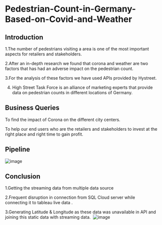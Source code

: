 # Pedestrian-Count-in-Germany-Based-on-Covid-and-Weather

## Introduction
1.The number of pedestrians visiting a area is one of the most important aspects for retailers and stakeholders.

2.After an in-depth research we found that corona and weather are two factors that has had an adverse impact on the pedestrian count.

3.For the analysis of these factors we have used APIs provided by Hystreet.

4. High Street Task Force is an alliance of marketing experts that provide data on pedestrian counts in different locations of Germany.

## Business Queries
To find the impact of Corona on the different city centers.

To help our end users who are the retailers and stakeholders to invest at the right place and right time to gain profit.


## Pipeline
![image](https://github.com/tapati93/Pedestrian-Count-in-Germany-Based-on-Covid-and-Weather/assets/85105403/605b5b05-4b7c-4556-80e2-4ec5df55f22c)

## Conclusion

1.Getting the streaming data from multiple data source

2.Frequent disruption in connection from SQL Cloud server while connecting it to tableau live data .

3.Generating Latitude & Longitude as these data was unavailable in API and joining this static data with streaming data. 
![image](https://github.com/tapati93/Pedestrian-Count-in-Germany-Based-on-Covid-and-Weather/assets/85105403/1c58dfcf-7462-4bb6-a7cb-33e322905594)

